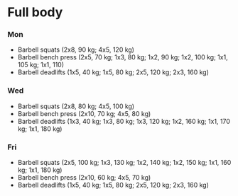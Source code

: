 # Full body
### Mon
* Barbell squats (2x8, 90 kg; 4x5, 120 kg)
* Barbell bench press (2x5, 70 kg; 1x3, 80 kg; 1x2, 90 kg; 1x2, 100 kg; 1x1, 105 kg; 1x1, 110)
* Barbell deadlifts (1x5, 40 kg; 1x5, 80 kg; 2x5, 120 kg; 2x3, 160 kg)

### Wed
* Barbell squats (2x8, 80 kg; 4x5, 100 kg)
* Barbell bench press (2x10, 70 kg; 4x5, 80 kg)
* Barbell deadlifts (1x3, 40 kg; 1x3, 80 kg; 1x3, 120 kg; 1x2, 160 kg; 1x1, 170 kg; 1x1, 180 kg)

### Fri
* Barbell squats (2x5, 100 kg; 1x3, 130 kg; 1x2, 140 kg; 1x2, 150 kg; 1x1, 160 kg; 1x1, 180 kg)
* Barbell bench press (2x10, 60 kg; 4x5, 70 kg)
* Barbell deadlifts (1x5, 40 kg; 1x5, 80 kg; 2x5, 120 kg; 2x3, 160 kg)
